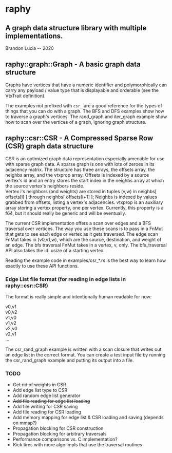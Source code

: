 # raphy 
## A graph data structure library with multiple implementations.
Brandon Lucia -- 2020


## raphy::graph::Graph - A basic graph data structure
Graphs have vertices that have a numeric identifier and polymorphically can
carry any payload / value type that is displayable and orderable (see the VtxTrait definition).

The examples not prefixed with `csr_` are a good reference for the types of
things that you can do with a graph.  The BFS and DFS examples show how to
traverse a graph's vertices.  The rand_graph and iter_graph example show how to
scan over the vertices of a graph, ignoring graph structure.

## raphy::csr::CSR - A Compressed Sparse Row (CSR) graph data structure
CSR is an optimized graph data representation especially amenable for use with
sparse graph data.  A sparse graph is one with lots of zeroes in its adjacency
matrix.  The structure has three arrays, the offsets array, the neighbs array,
and the vtxprop array.  Offsets is indexed by a source vertex's id and an entry stores the 
start index in the neighbs array at which the source vertex's neighbors reside.  
Vertex i's neighbors (and weights) are stored in tuples (v,w) in neighbs[ offsets[i] ] through neighbs[ offsets[i+1] ];
Neighbs is indexed by values grabbed from offsets, listing a vertex's adjacencies.
vtxprop is an auxiliary array storing a vertex property, one per vertex.  Currently,
this property is a f64, but it should really be generic and will be eventually.

The current CSR implementation offers a scan over edges and a BFS traversal
over vertices.  The way you use these scans is to pass in a FnMut that gets to
see each edge or vertex as it gets traversed.  The edge scan FnMut takes in
(v0,v1,w), which are the source, destination, and weight of an edge.  The bfs
traversal FnMut takes in a vertex, v, only.  The bfs_traversal API also takes
the id: usize of a starting vertex.

Reading the example code in examples/csr_*.rs
is the best way to learn how exactly to use these API functions.  

### Edge List file format (for reading in edge lists in raphy::csr::CSR)

The format is really simple and intentionally human readable for now:

v0,v1<br/>
v0,v2<br/>
v1,v0<br/>
v1,v2<br/>
v2,v0<br/>
v2,v1<br/>
...

The csr_rand_graph example is written with a scan closure that writes out an edge
list in the correct format.  You can create a test input file by running 
the csr_rand_graph example and putting its output into a file.


### TODO
* ~~Get rid of weights in CSR~~
* Add edge list type to CSR
* Add random edge list generator
* ~~Add file reading for edge list loading~~
* Add file writing for CSR saving 
* Add file reading for CSR loading 
* Add memory mapping for edge list & CSR loading and saving (depends on mmap?)
* Propagation blocking for CSR construction
* Propagation blocking for arbitrary traversals
* Performance comparisons vs. C implementation?
* Kick tires with more algo impls that use the traversal routines


